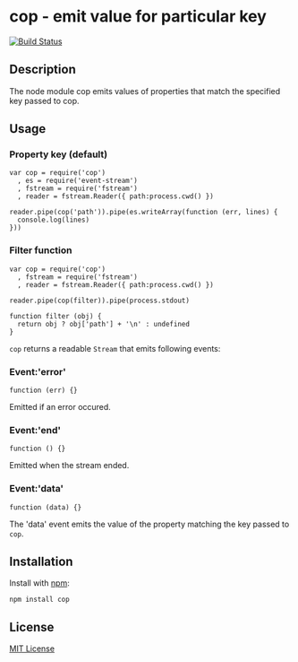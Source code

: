 # cop - emit value for particular key

[![Build Status](https://secure.travis-ci.org/michaelnisi/cop.png)](http://travis-ci.org/michaelnisi/cop)

## Description

The node module cop emits values of properties that match the specified key passed to cop.

## Usage

### Property key (default)

    var cop = require('cop')
      , es = require('event-stream')
      , fstream = require('fstream')
      , reader = fstream.Reader({ path:process.cwd() })

    reader.pipe(cop('path')).pipe(es.writeArray(function (err, lines) {
      console.log(lines)
    }))

### Filter function

    var cop = require('cop')
      , fstream = require('fstream')
      , reader = fstream.Reader({ path:process.cwd() })

    reader.pipe(cop(filter)).pipe(process.stdout)

    function filter (obj) {
      return obj ? obj['path'] + '\n' : undefined
    }

`cop` returns a readable `Stream` that emits following events:

### Event:'error'

    function (err) {}

Emitted if an error occured.

### Event:'end'

    function () {}

Emitted when the stream ended.

### Event:'data'

    function (data) {}

The 'data' event emits the value of the property matching the key passed to `cop`. 

## Installation

Install with [npm](http://npmjs.org/):

    npm install cop

## License

[MIT License](https://raw.github.com/michaelnisi/cop/master/LICENSE)
